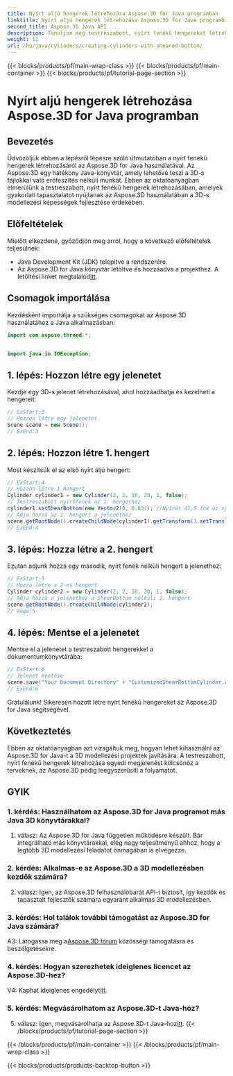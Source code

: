 ```yaml
---
title: Nyírt aljú hengerek létrehozása Aspose.3D for Java programban
linktitle: Nyírt aljú hengerek létrehozása Aspose.3D for Java programban
second_title: Aspose.3D Java API
description: Tanuljon meg testreszabott, nyírt fenékű hengereket létrehozni az Aspose.3D for Java segítségével. Növelje 3D-s modellezési készségeit ezzel a lépésről lépésre bemutatott útmutatóval.
weight: 12
url: /hu/java/cylinders/creating-cylinders-with-sheared-bottom/
---
```


{{< blocks/products/pf/main-wrap-class >}}
{{< blocks/products/pf/main-container >}}
{{< blocks/products/pf/tutorial-page-section >}}

# Nyírt aljú hengerek létrehozása Aspose.3D for Java programban

## Bevezetés

Üdvözöljük ebben a lépésről lépésre szóló útmutatóban a nyírt fenekű hengerek létrehozásáról az Aspose.3D for Java használatával. Az Aspose.3D egy hatékony Java-könyvtár, amely lehetővé teszi a 3D-s fájlokkal való erőfeszítés nélküli munkát. Ebben az oktatóanyagban elmerülünk a testreszabott, nyírt fenékű hengerek létrehozásában, amelyek gyakorlati tapasztalatot nyújtanak az Aspose.3D használatában a 3D-s modellezési képességek fejlesztése érdekében.

## Előfeltételek

Mielőtt elkezdené, győződjön meg arról, hogy a következő előfeltételek teljesülnek:
- Java Development Kit (JDK) telepítve a rendszerére.
-  Az Aspose.3D for Java könyvtár letöltve és hozzáadva a projekthez. A letöltési linket megtalálod[itt](https://releases.aspose.com/3d/java/).

## Csomagok importálása

Kezdésként importálja a szükséges csomagokat az Aspose.3D használatához a Java alkalmazásban:
```java
import com.aspose.threed.*;


import java.io.IOException;
```

## 1. lépés: Hozzon létre egy jelenetet

Kezdje egy 3D-s jelenet létrehozásával, ahol hozzáadhatja és kezelheti a hengereit:
```java
// ExStart:3
// Hozzon létre egy jelenetet
Scene scene = new Scene();
// ExEnd:3
```

## 2. lépés: Hozzon létre 1. hengert

Most készítsük el az első nyírt aljú hengert:
```java
// ExStart:4
// Hozzon létre 1 hengert
Cylinder cylinder1 = new Cylinder(2, 2, 10, 20, 1, false);
// Testreszabott nyírófenék az 1. hengerhez
cylinder1.setShearBottom(new Vector2(0, 0.83)); //Nyírás 47,5 fok az xy síkban (z tengely)
// Adja hozzá az 1. hengert a jelenethez
scene.getRootNode().createChildNode(cylinder1).getTransform().setTranslation(10, 0, 0);
// ExEnd:4
```

## 3. lépés: Hozza létre a 2. hengert

Ezután adjunk hozzá egy második, nyírt fenék nélküli hengert a jelenethez:
```java
// ExStart:5
// Hozza létre a 2-es hengert
Cylinder cylinder2 = new Cylinder(2, 2, 10, 20, 1, false);
// Adja hozzá a jelenethez a ShearBottom nélküli 2. hengert
scene.getRootNode().createChildNode(cylinder2);
// Vége:5
```

## 4. lépés: Mentse el a jelenetet

Mentse el a jelenetet a testreszabott hengerekkel a dokumentumkönyvtárába:
```java
// ExStart:6
// Jelenet mentése
scene.save("Your Document Directory" + "CustomizedShearBottomCylinder.obj", FileFormat.WAVEFRONTOBJ);
// ExEnd:6
```

Gratulálunk! Sikeresen hozott létre nyírt fenékű hengereket az Aspose.3D for Java segítségével.

## Következtetés

Ebben az oktatóanyagban azt vizsgáltuk meg, hogyan lehet kihasználni az Aspose.3D for Java-t a 3D modellezési projektek javítására. A testreszabott, nyírt fenékű hengerek létrehozása egyedi megjelenést kölcsönöz a terveknek, az Aspose.3D pedig leegyszerűsíti a folyamatot.

## GYIK

### 1. kérdés: Használhatom az Aspose.3D for Java programot más Java 3D könyvtárakkal?

1. válasz: Az Aspose.3D for Java független működésre készült. Bár integrálható más könyvtárakkal, elég nagy teljesítményű ahhoz, hogy a legtöbb 3D modellezési feladatot önmagában is elvégezze.

### 2. kérdés: Alkalmas-e az Aspose.3D a 3D modellezésben kezdők számára?

2. válasz: Igen, az Aspose.3D felhasználóbarát API-t biztosít, így kezdők és tapasztalt fejlesztők számára egyaránt alkalmas 3D modellezésben.

### 3. kérdés: Hol találok további támogatást az Aspose.3D for Java számára?

 A3: Látogassa meg a[Aspose.3D fórum](https://forum.aspose.com/c/3d/18) közösségi támogatásra és beszélgetésekre.

### 4. kérdés: Hogyan szerezhetek ideiglenes licencet az Aspose.3D-hez?

 V4: Kaphat ideiglenes engedélyt[itt](https://purchase.aspose.com/temporary-license/).

### 5. kérdés: Megvásárolhatom az Aspose.3D-t Java-hoz?

 5. válasz: Igen, megvásárolhatja az Aspose.3D-t Java-hoz[itt](https://purchase.aspose.com/buy).
{{< /blocks/products/pf/tutorial-page-section >}}

{{< /blocks/products/pf/main-container >}}
{{< /blocks/products/pf/main-wrap-class >}}

{{< blocks/products/products-backtop-button >}}
